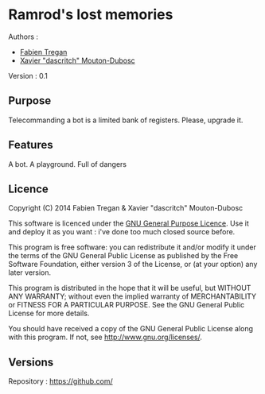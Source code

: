 Ramrod's lost memories
======================

Authors :
* [Fabien Tregan]()
* [Xavier "dascritch" Mouton-Dubosc](http://dascritch.com)

Version : 0.1

Purpose
-------

Telecommanding a bot is a limited bank of registers. Please, upgrade it.

Features
--------

A bot.
A playground.
Full of dangers


Licence
-------

Copyright (C) 2014 Fabien Tregan & Xavier "dascritch" Mouton-Dubosc

This software is licenced under the [GNU General Purpose Licence](http://www.gnu.org/licenses/gpl-3.0.txt).
Use it and deploy it as you want : i've done too much closed source before.

This program is free software: you can redistribute it and/or modify
it under the terms of the GNU General Public License as published by
the Free Software Foundation, either version 3 of the License, or
(at your option) any later version.

This program is distributed in the hope that it will be useful,
but WITHOUT ANY WARRANTY; without even the implied warranty of
MERCHANTABILITY or FITNESS FOR A PARTICULAR PURPOSE.  See the
GNU General Public License for more details.

You should have received a copy of the GNU General Public License
along with this program.  If not, see <http://www.gnu.org/licenses/>.

Versions
--------
Repository : <https://github.com/>


